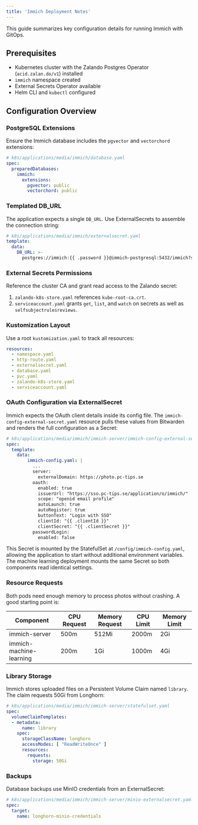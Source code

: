 ```yaml
---
title: 'Immich Deployment Notes'
---
```


This guide summarizes key configuration details for running Immich with GitOps.

## Prerequisites

* Kubernetes cluster with the Zalando Postgres Operator (`acid.zalan.do/v1`) installed
* `immich` namespace created
* External Secrets Operator available
* Helm CLI and `kubectl` configured

## Configuration Overview

### PostgreSQL Extensions

Ensure the Immich database includes the `pgvector` and `vectorchord` extensions:

```yaml
# k8s/applications/media/immich/database.yaml
spec:
  preparedDatabases:
    immich:
      extensions:
        pgvector: public
        vectorchord: public
```

<!-- vale off -->
### Templated DB_URL
The application expects a single `DB_URL`. Use ExternalSecrets to assemble the connection string:

```yaml
# k8s/applications/media/immich/externalsecret.yaml
template:
  data:
    DB_URL: >-
      postgres://immich:{{ .password }}@immich-postgresql:5432/immich?sslmode=require&sslmode=no-verify
```

<!-- vale on -->

### External Secrets Permissions

Reference the cluster CA and grant read access to the Zalando secret:

1. `zalando-k8s-store.yaml` references `kube-root-ca.crt`.
2. `serviceaccount.yaml` grants `get`, `list`, and `watch` on secrets as well as `selfsubjectrulesreviews`.

### Kustomization Layout

Use a root `kustomization.yaml` to track all resources:

```yaml
resources:
  - namespace.yaml
  - http-route.yaml
  - externalsecret.yaml
  - database.yaml
  - pvc.yaml
  - zalando-k8s-store.yaml
  - serviceaccount.yaml
```

### OAuth Configuration via ExternalSecret

Immich expects the OAuth client details inside its config file. The `immich-config-external-secret.yaml` resource pulls these values from Bitwarden and renders the full configuration as a Secret:

```yaml
# k8s/applications/media/immich/immich-server/immich-config-external-secret.yaml
spec:
  template:
    data:
        immich-config.yaml: |
          ...
          server:
            externalDomain: https://photo.pc-tips.se
          oauth:
            enabled: true
            issuerUrl: "https://sso.pc-tips.se/application/o/immich/"
            scope: "openid email profile"
            autoLaunch: true
            autoRegister: true
            buttonText: "Login with SSO"
            clientId: "{{ .clientId }}"
            clientSecret: "{{ .clientSecret }}"
          passwordLogin:
            enabled: false
```

This Secret is mounted by the StatefulSet at `/config/immich-config.yaml`, allowing the application to start without additional environment variables.
The machine learning deployment mounts the same Secret so both components read identical settings.

### Resource Requests

Both pods need enough memory to process photos without crashing. A good starting point is:

| Component | CPU Request | Memory Request | CPU Limit | Memory Limit |
| --------- | ----------- | -------------- | --------- | ------------ |
| immich-server | 500m | 512Mi | 2000m | 2Gi |
| immich-machine-learning | 200m | 1Gi | 1000m | 4Gi |

### Library Storage

Immich stores uploaded files on a Persistent Volume Claim named `library`. The claim
requests 50Gi from Longhorn:

```yaml
# k8s/applications/media/immich/immich-server/statefulset.yaml
spec:
  volumeClaimTemplates:
  - metadata:
      name: library
    spec:
      storageClassName: longhorn
      accessModes: [ "ReadWriteOnce" ]
      resources:
        requests:
          storage: 50Gi
```

### Backups

Database backups use MinIO credentials from an ExternalSecret:

```yaml
# k8s/applications/media/immich/immich-server/minio-externalsecret.yaml
spec:
  target:
    name: longhorn-minio-credentials
```
